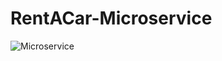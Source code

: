 # RentACar-Microservice
![Microservice](https://github.com/kubracelikk/rent-a-car-microservice/assets/100384748/2f21eaf6-571b-408e-96b2-105555448681)
